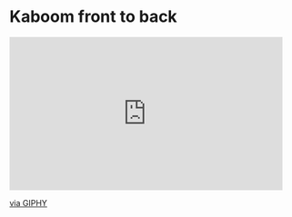 # Kaboom front to back

<iframe src="https://giphy.com/embed/aehfU7WEPEB4TPQDQE" width="480" height="270" frameBorder="0" class="giphy-embed" allowFullScreen></iframe><p><a href="https://giphy.com/gifs/aehfU7WEPEB4TPQDQE">via GIPHY</a></p>

